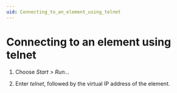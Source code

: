```yaml
---
uid: Connecting_to_an_element_using_telnet
---
```


# Connecting to an element using telnet

1. Choose *Start \> Run...*

1. Enter *telnet*, followed by the virtual IP address of the element.
